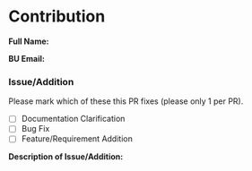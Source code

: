 # Contribution 

**Full Name:**

**BU Email:**

### Issue/Addition

Please mark which of these this PR fixes (please only 1 per PR).
- [ ] Documentation Clarification
- [ ] Bug Fix
- [ ] Feature/Requirement Addition

**Description of Issue/Addition:**
